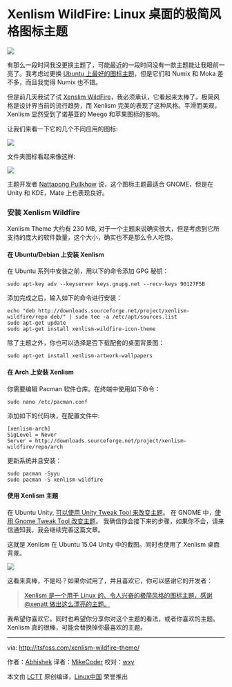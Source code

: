 Xenlism WildFire:  Linux 桌面的极简风格图标主题
================================================================================
![](http://itsfoss.itsfoss.netdna-cdn.com/wp-content/uploads/2015/09/Xenlism-icon-theme-linux-3.png)

有那么一段时间我没更换主题了，可能最近的一段时间没有一款主题能让我眼前一亮了。我考虑过更换 [Ubuntu 上最好的图标主题][1]，但是它们和 Numix 和 Moka 差不多，而且我觉得 Numix 也不错。

但是前几天我试了试 [Xenslim WildFire][2]，我必须承认，它看起来太棒了。极简风格是设计界当前的流行趋势，而 Xenlism 完美的表现了这种风格。平滑而美观，Xenlism 显然受到了诺基亚的 Meego 和苹果图标的影响。

让我们来看一下它的几个不同应用的图标:

![](http://itsfoss.itsfoss.netdna-cdn.com/wp-content/uploads/2015/09/Xenlism-icons.png)

文件夹图标看起来像这样:

![](http://itsfoss.itsfoss.netdna-cdn.com/wp-content/uploads/2015/09/Xenlism-icons-1.png)

主题开发者 [Nattapong Pullkhow][3] 说，这个图标主题最适合 GNOME，但是在 Unity 和 KDE，Mate 上也表现良好。

### 安装 Xenlism Wildfire ###

Xenlism Theme 大约有 230 MB, 对于一个主题来说确实很大，但是考虑到它所支持的庞大的软件数量，这个大小，确实也不是那么令人吃惊。

#### 在 Ubuntu/Debian 上安装 Xenlism ####

在 Ubuntu 系列中安装之前，用以下的命令添加 GPG 秘钥：

    sudo apt-key adv --keyserver keys.gnupg.net --recv-keys 90127F5B

添加完成之后，输入如下的命令进行安装：

    echo "deb http://downloads.sourceforge.net/project/xenlism-wildfire/repo deb/" | sudo tee -a /etc/apt/sources.list
    sudo apt-get update
    sudo apt-get install xenlism-wildfire-icon-theme

除了主题之外，你也可以选择是否下载配套的桌面背景图：

    sudo apt-get install xenlism-artwork-wallpapers

#### 在 Arch 上安装 Xenlism ####

你需要编辑 Pacman 软件仓库。在终端中使用如下命令：

    sudo nano /etc/pacman.conf

添加如下的代码块，在配置文件中:

    [xenlism-arch]
    SigLevel = Never
    Server = http://downloads.sourceforge.net/project/xenlism-wildfire/repo/arch

更新系统并且安装：

    sudo pacman -Syyu
    sudo pacman -S xenlism-wildfire

#### 使用 Xenlism 主题 ####

在 Ubuntu Unity, [可以使用 Unity Tweak Tool 来改变主题][4]。 在 GNOME 中，[使用 Gnome Tweak Tool 改变主题][5]。 我确信你会接下来的步骤，如果你不会，请来信通知我，我会继续完善这篇文章。

这就是 Xenlism 在 Ubuntu 15.04 Unity 中的截图。同时也使用了 Xenlism 桌面背景。

![](http://itsfoss.itsfoss.netdna-cdn.com/wp-content/uploads/2015/09/Xenlism-icons-2.png)

这看来真棒，不是吗？如果你试用了，并且喜欢它，你可以感谢它的开发者：

> [Xenlism 是一个用于 Linux 的、令人兴奋的极简风格的图标主题，感谢 @xenatt 做出这么漂亮的主题。][6]

我希望你喜欢它。同时也希望你分享你对这个主题的看法，或者你喜欢的主题。Xenlism 真的很棒，可能会替换掉你最喜欢的主题。

--------------------------------------------------------------------------------

via: http://itsfoss.com/xenlism-wildfire-theme/

作者：[Abhishek][a]
译者：[MikeCoder](https://github.com/MikeCoder)
校对：[wxy](https://github.com/wxy)

本文由 [LCTT](https://github.com/LCTT/TranslateProject) 原创编译，[Linux中国](https://linux.cn/) 荣誉推出

[a]:http://itsfoss.com/author/abhishek/
[1]:http://itsfoss.com/best-icon-themes-ubuntu-1404/
[2]:http://xenlism.github.io/wildfire/
[3]:https://plus.google.com/+NattapongPullkhow
[4]:http://itsfoss.com/install-numix-ubuntu/
[5]:http://itsfoss.com/install-switch-themes-gnome-shell/
[6]:https://twitter.com/share?text=Xenlism+is+a+stunning+minimal+icon+theme+for+Linux.+Thanks+%40xenatt+for+this+beautiful+theme.&via=itsfoss&related=itsfoss&url=http://itsfoss.com/xenlism-wildfire-theme/
